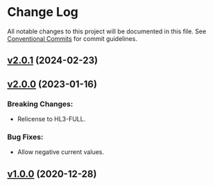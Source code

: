 # Change Log

All notable changes to this project will be documented in this file.
See [Conventional Commits](Https://conventionalcommits.org) for commit guidelines.

<!-- changelog -->

## [v2.0.1](https://harton.dev/james/ina219/compare/v2.0.0...v2.0.1) (2024-02-23)




## [v2.0.0](https://harton.dev/james/ina219/compare/v1.0.0...v2.0.0) (2023-01-16)

### Breaking Changes:

- Relicense to HL3-FULL.

### Bug Fixes:

- Allow negative current values.

## [v1.0.0](https://harton.dev/james/ina219/compare/v1.0.0...v1.0.0) (2020-12-28)
